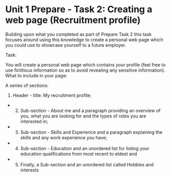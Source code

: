 # Unit 1 Prepare - Task 2: Creating a web page (Recruitment profile)
Building upon what you completed as part of Prepare Task 2 this task focuses around using this knowledge to create a personal web page which you could use to showcase yourself to a future employer.

Task:

You will create a personal web page which contains your profile (feel free to use fictitious information so as to avoid revealing any sensitive information).
What to include in your page:

A series of sections: 

1) Header - title: My recruitment profile; 

* 2) Sub-section - About me and a paragraph providing an overview of you, what you are looking for and the types of roles you are interested in;

* 3) Sub-section - Skills and Experience and a paragraph explaining the skills and any work experience you have; 

* 4) Sub-section - Education and an unordered list for listing your education qualifications from most recent to eldest and 

* 5) Finally, a Sub-section and an unordered list called Hobbies and interests
